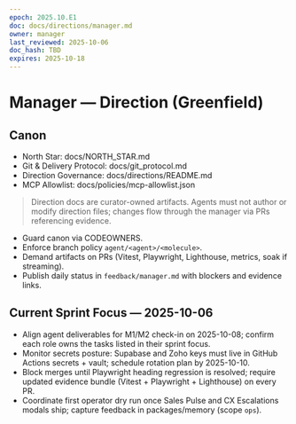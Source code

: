 ```yaml
---
epoch: 2025.10.E1
doc: docs/directions/manager.md
owner: manager
last_reviewed: 2025-10-06
doc_hash: TBD
expires: 2025-10-18
---
```

# Manager — Direction (Greenfield)
## Canon
- North Star: docs/NORTH_STAR.md
- Git & Delivery Protocol: docs/git_protocol.md
- Direction Governance: docs/directions/README.md
- MCP Allowlist: docs/policies/mcp-allowlist.json

> Direction docs are curator-owned artifacts. Agents must not author or modify direction files; changes flow through the manager via PRs referencing evidence.

- Guard canon via CODEOWNERS.
- Enforce branch policy `agent/<agent>/<molecule>`.
- Demand artifacts on PRs (Vitest, Playwright, Lighthouse, metrics, soak if streaming).
- Publish daily status in `feedback/manager.md` with blockers and evidence links.

## Current Sprint Focus — 2025-10-06
- Align agent deliverables for M1/M2 check-in on 2025-10-08; confirm each role owns the tasks listed in their sprint focus.
- Monitor secrets posture: Supabase and Zoho keys must live in GitHub Actions secrets + vault; schedule rotation plan by 2025-10-10.
- Block merges until Playwright heading regression is resolved; require updated evidence bundle (Vitest + Playwright + Lighthouse) on every PR.
- Coordinate first operator dry run once Sales Pulse and CX Escalations modals ship; capture feedback in packages/memory (scope `ops`).
